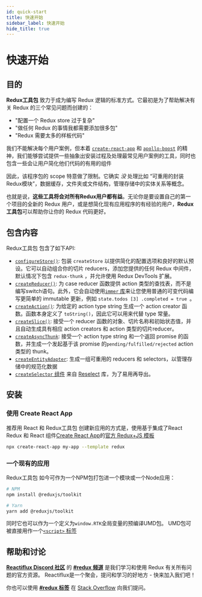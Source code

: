 ```yaml
---
id: quick-start
title: 快速开始
sidebar_label: 快速开始
hide_title: true
---
```


# 快速开始

## 目的

**Redux工具包** 致力于成为编写 Redux 逻辑的标准方式。它最初是为了帮助解决有关 Redux 的三个常见问题而创建的：

- "配置一个 Redux store 过于复杂"
- "做任何 Redux 的事情我都需要添加很多包"
- "Redux 需要太多的样板代码"

我们不能解决每个用户案例，但本着 [`create-react-app`](https://github.com/facebook/create-react-app) 和 [`apollo-boost`](https://dev-blog.apollodata.com/zero-config-graphql-state-management-27b1f1b3c2c3) 的精神，我们能够尝试提供一些抽象出安装过程及处理最常见用户案例的工具，同时也包含一些会让用户简化他们代码的有用的组件

因此，该程序包的 scope 特意做了限制。它确实 _没_ 处理比如 “可重用的封装Redux模块”，数据缓存，文件夹或文件结构，管理存储中的实体关系等概念。

也就是说，**这些工具将会对所有Redux用户都有益**。无论你是要设置自己的第一个项目的全新的 Redux 用户，或是想简化现有应用程序的有经验的用户，**Redux工具包**可以帮助你让你的 Redux 代码更好。

## 包含内容

Redux工具包 包含了如下API:

- [`configureStore()`](../api/configureStore.mdx): 包装 `createStore` 以提供简化的配置选项和良好的默认预设。它可以自动组合你的切片 reducers，添加您提供的任何 Redux 中间件，默认情况下包含 `redux-thunk` ，并允许使用 Redux DevTools 扩展。
- [`createReducer()`](../api/createReducer.mdx): 为 case reducer 函数提供 action 类型的查找表，而不是编写switch语句。此外，它会自动使用[`immer` 库](https://github.com/mweststrate/immer)来让您使用普通的可变代码编写更简单的 immutable 更新，例如 `state.todos [3] .completed = true `。
- [`createAction()`](../api/createAction.mdx): 为给定的 action type string 生成一个 action creator 函数。函数本身定义了 `toString()`，因此它可以用来代替 type 常量。
- [`createSlice()`](../api/createSlice.mdx): 接受一个 reducer 函数的对象、切片名称和初始状态值，并且自动生成具有相应 action creators 和 action 类型的切片reducer。
- [`createAsyncThunk`](../api/createAsyncThunk.mdx): 接受一个 action type string 和一个返回 promise 的函数，并生成一个发起基于该 promise 的`pending/fulfilled/rejected` action 类型的 thunk。
- [`createEntityAdapter`](../api/createEntityAdapter.mdx): 生成一组可重用的 reducers 和 selectors，以管理存储中的规范化数据
- [`createSelector` 组件](../api/createSelector.mdx) 来自 [Reselect](https://github.com/reduxjs/reselect) 库，为了易用再导出。

## 安装

### 使用 Create React App

推荐用 React 和 Redux工具包 创建新应用的方式是，使用基于集成了React Redux 和 React 组件[Create React App](https://github.com/facebook/create-react-app)的[官方 Redux+JS 模板](https://github.com/reduxjs/cra-template-redux)

```sh
npx create-react-app my-app --template redux
```

### 一个现有的应用

Redux工具包 如今可作为一个NPM包打包进一个模块或一个Node应用：

```bash
# NPM
npm install @reduxjs/toolkit

# Yarn
yarn add @reduxjs/toolkit
```

同时它也可以作为一个定义为`window.RTK`全局变量的预编译UMD包。
UMD包可被直接用作一个[`<script>` 标签](https://unpkg.com/@reduxjs/toolkit/dist/redux-toolkit.umd.js)

## 帮助和讨论


**[Reactiflux Discord 社区](http://www.reactiflux.com)** 的 **[#redux 频道](https://discord.gg/0ZcbPKXt5bZ6au5t)** 是我们学习和使用 Redux 有关所有问题的官方资源。 Reactiflux是一个聚会，提问和学习的好地方 - 快来加入我们吧！

你也可以使用 **[#redux 标签](https://stackoverflow.com/questions/tagged/redux)** 在 [Stack Overflow](https://stackoverflow.com) 向我们提问。
